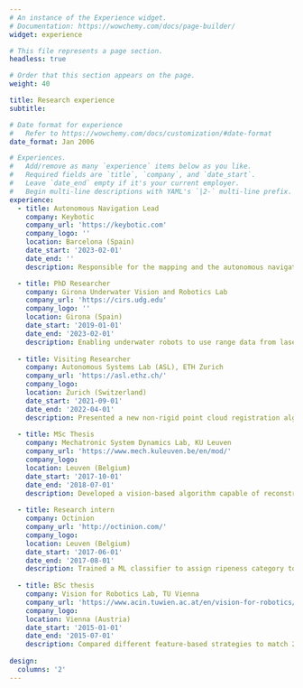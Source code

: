 ```yaml
---
# An instance of the Experience widget.
# Documentation: https://wowchemy.com/docs/page-builder/
widget: experience

# This file represents a page section.
headless: true

# Order that this section appears on the page.
weight: 40

title: Research experience
subtitle:

# Date format for experience
#   Refer to https://wowchemy.com/docs/customization/#date-format
date_format: Jan 2006

# Experiences.
#   Add/remove as many `experience` items below as you like.
#   Required fields are `title`, `company`, and `date_start`.
#   Leave `date_end` empty if it's your current employer.
#   Begin multi-line descriptions with YAML's `|2-` multi-line prefix.
experience:
  - title: Autonomous Navigation Lead
    company: Keybotic
    company_url: 'https://keybotic.com'
    company_logo: ''
    location: Barcelona (Spain)
    date_start: '2023-02-01'
    date_end: ''
    description: Responsible for the mapping and the autonomous navigation of our four-legged robot Keyper to enable autonomous inspections of real industrial plants.

  - title: PhD Researcher
    company: Girona Underwater Vision and Robotics Lab
    company_url: 'https://cirs.udg.edu'
    company_logo: ''
    location: Girona (Spain)
    date_start: '2019-01-01'
    date_end: '2023-02-01'
    description: Enabling underwater robots to use range data from laser-based sensors for mapping and manipulation tasks. To this end we built an underwater laser scanner, which allowed me to face challenges ranging from sensor calibration to integration in autonomous platforms.
        
  - title: Visiting Researcher
    company: Autonomous Systems Lab (ASL), ETH Zurich
    company_url: 'https://asl.ethz.ch/'
    company_logo: 
    location: Zurich (Switzerland)
    date_start: '2021-09-01'
    date_end: '2022-04-01'
    description: Presented a new non-rigid point cloud registration algorithm that corrects motion distortion in dynamic scans, improving accuracy of localization and mapping tasks.
        
  - title: MSc Thesis
    company: Mechatronic System Dynamics Lab, KU Leuven
    company_url: 'https://www.mech.kuleuven.be/en/mod/'
    company_logo: 
    location: Leuven (Belgium)
    date_start: '2017-10-01'
    date_end: '2018-07-01'
    description: Developed a vision-based algorithm capable of reconstructing full-field vibrations of mechanical structures based on observations of natural-frequency deformations.
        
  - title: Research intern
    company: Octinion
    company_url: 'http://octinion.com/'
    company_logo: 
    location: Leuven (Belgium)
    date_start: '2017-06-01'
    date_end: '2017-08-01'
    description: Trained a ML classifier to assign ripeness category to berries detected by the autonomous strawberry picking robot.
        
  - title: BSc thesis
    company: Vision for Robotics Lab, TU Vienna
    company_url: 'https://www.acin.tuwien.ac.at/en/vision-for-robotics/'
    company_logo: 
    location: Vienna (Austria)
    date_start: '2015-01-01'
    date_end: '2015-07-01'
    description: Compared different feature-based strategies to match 2D floor plan LiDAR scans for autonomous navigation.
        
design:
  columns: '2'
---
```

